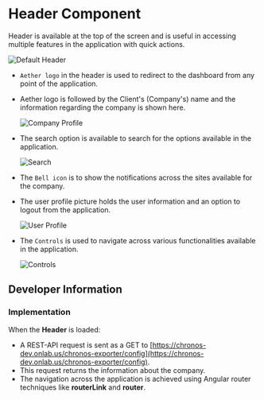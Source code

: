 <!--
SPDX-FileCopyrightText: 2020-present Open Networking Foundation <info@opennetworking.org>

SPDX-License-Identifier: Apache-2.0
-->

# Header Component

Header is available at the top of the screen and is useful in accessing multiple features in the application with quick actions.

![Default Header](images/header-default.png)

- `Aether logo` in the header is used to redirect to the dashboard from any point of the application.
- Aether logo is followed by the Client's (Company's) name and the information regarding the company is shown here.

  ![Company Profile](images/header-company-profile.png)

- The search option is available to search for the options available in the application.

  ![Search](images/header-search.png)

- The `Bell icon` is to show the notifications across the sites available for the company.
- The user profile picture holds the user information and an option to logout from the application.

  ![User Profile](images/header-user-profile.png)

- The `Controls` is used to navigate across various functionalities available in the application.

  ![Controls](images/header-controls.png)

## Developer Information

### Implementation

When the **Header** is loaded:

- A REST-API request is sent as a GET to [https://chronos-dev.onlab.us/chronos-exporter/config](https://chronos-dev.onlab.us/chronos-exporter/config).
- This request returns the information about the company.
- The navigation across the application is achieved using Angular router techniques like **routerLink** and **router**.
